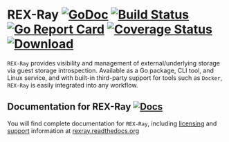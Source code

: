 # REX-Ray [![GoDoc](https://godoc.org/github.com/emccode/rexray?status.svg)](http://godoc.org/github.com/emccode/rexray) [![Build Status](http://travis-ci.org/emccode/rexray.svg?branch=master)](https://travis-ci.org/emccode/rexray) [![Go Report Card](http://goreportcard.com/badge/emccode/rexray)](http://goreportcard.com/report/emccode/rexray) [![Coverage Status](http://coveralls.io/repos/emccode/rexray/badge.svg?branch=master&service=github&i=3)](https://coveralls.io/github/emccode/rexray?branch=master) [ ![Download](http://api.bintray.com/packages/emccode/rexray/stable/images/download.svg) ](https://dl.bintray.com/emccode/rexray/stable/latest/)

`REX-Ray` provides visibility and management of external/underlying storage
via guest storage introspection. Available as a Go package, CLI tool, and Linux
service, and with built-in third-party support for tools such as `Docker`,
`REX-Ray` is easily integrated into any workflow.

## Documentation for REX-Ray [![Docs](https://readthedocs.org/projects/rexray/badge/?version=latest)](http://rexray.readthedocs.org/en/latest/)
You will find complete documentation for `REX-Ray`, including
[licensing](http://rexray.readthedocs.org/en/latest/about/license/) and
[support](http://rexray.readthedocs.org/en/latest/#getting-help)
information at
[rexray.readthedocs.org](http://rexray.readthedocs.org/en/latest/)
